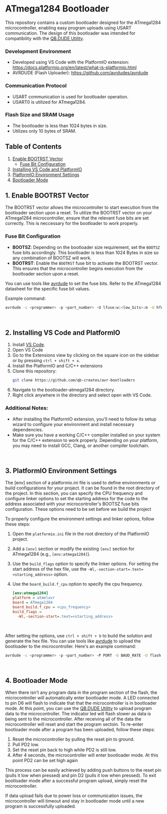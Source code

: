 # ATmega1284 Bootloader
This repository contains a custom bootloader designed for the ATmega1284 microcontroller, enabling easy program uploads using USART communication. The design of this bootloader was intended for compatibility with the <a href="https://github.com/qb-creates/qbdude">QB.DUDE Utility</a>.
      
### Development Environment<a name="development"></a>
- Developed using VS Code with the PlatformIO extension: https://docs.platformio.org/en/latest/what-is-platformio.html
- AVRDUDE (Flash Uploader): https://github.com/avrdudes/avrdude

### Communication Protocol<a name="communication"></a>

- USART communication is used for bootloader operation.
- USART0 is utilized for ATmega1284.

### Flash Size and SRAM Usage<a name="size"></a>

- The bootloader is less than 1024 bytes in size.
- Utilizes only 10 bytes of SRAM.

<h2> Table of Contents</h2>

1. [Enable BOOTRST Vector](#enableboot)
    - [Fuse Bit Configuration](#fusebits)
2. [Installing VS Code and PlatformIO](#installing)
2. [PlatformIO Environment Settings](#environment)
3. [Bootloader Mode](#bootmode)

## 1. Enable BOOTRST Vector<a name="enableboot"></a>

The BOOTRST vector allows the microcontroller to start execution from the bootloader section upon a reset. To utilize the BOOTRST vector on your ATmega1284 microcontroller, ensure that the relevant fuse bits are set correctly. This is neccessary for the bootloader to work properly.

### Fuse Bit Configuration<a name="fusebits"></a>

- **BOOTSZ**: Depending on the bootloader size requirement, set the `BOOTSZ` fuse bits accordingly. This bootloader is less than 1024 Bytes in size so any combination of BOOTSZ will work.
- **BOOTRST**: Enable the `BOOTRST` fuse bit to activate the BOOTRST vector. This ensures that the microcontroller begins execution from the bootloader section upon a reset.

You can use tools like <a href="https://github.com/avrdudes/avrdude">avrdude</a> to set the fuse bits. Refer to the ATmega1284 datasheet for the specific fuse bit values. 
<br>

Example command:

```bash
avrdude -c <programmer> -p <part_number> -U lfuse:w:<low_bits>:m -U hfuse:w:<high_bits>:m -U efuse:w:<extended_bits>:m
```

<br>

## 2. Installing VS Code and PlatformIO<a name="installing"></a>
1. Install <a href="https://code.visualstudio.com/download">VS Code</a>.
2. Open VS Code
3. Go to the Extensions view by clicking on the square icon on the sidebar or by pressing `ctrl + shift + x`.
4. Install the PlatformIO and C/C++ extensions
5. Clone this repository:
   ```bash
   git clone https://github.com/qb-creates/avr-bootloaders
6. Navigate to the bootloader-atmega1284 directory.
7. Right click anywhere in the directory and select open with VS Code.

### Additional Notes:
- After installing the PlatformIO extension, you'll need to follow its setup wizard to configure your environment and install necessary dependencies.
- Make sure you have a working C/C++ compiler installed on your system for the C/C++ extension to work properly. Depending on your platform, you may need to install GCC, Clang, or another compiler toolchain.
  
<br>

## 3. PlatformIO Environment Settings<a name="environment"></a>

The [env] section of a platformio.ini file is used to define environments or build configurations for your project. It can be found in the root directory of the project. In this section, you can specify the CPU frequency and configure linker options to set the starting address for the code to the address associated with your microcontroller's BOOTSZ fuse bits configuration. These options need to be set before we build the project

To properly configure the environment settings and linker options, follow these steps:

1. Open the `platformio.ini` file in the root directory of the PlatformIO project.
2. Add a `[env]` section or modify the existing `[env]` section for ATmega1284 (e.g., `[env:atmega1284]`).
3. Use the `build_flags` option to specify the linker options. For setting the start address of the hex file, use the `-Wl,-section-start=.text=<starting_address>` option. 
4. Use the `board_build.f_cpu` option to specify the cpu frequency. 

   ```ini
   [env:atmega1284]
   platform = atmelavr
   board = ATmega1284
   board_build.f_cpu = <cpu_frequency>
   build_flags =
     -Wl,-section-start=.text=<starting_address>
<br>

After setting the options, use `ctrl + shift + b` to build the solution and generate the hex file. You can use tools like <a href="https://github.com/avrdudes/avrdude">avrdude</a> to upload the bootloader to the microcontroller. Here's an example command:

```bash
avrdude -c <programmer> -p <part_number> -P PORT -b BAUD_RATE -U flash:w:<path_to_hex_file>
```

<br>

## 4. Bootloader Mode<a name="bootmode"></a>
When there isn't any program data in the program section of the flash, the microcontroller will automatically enter bootloader mode. A LED connected to pin D6 will flash to indicate that that the microcontroller is in bootloader mode. At this point, you can use the <a href="https://github.com/qb-creates/qbdude">QB.DUDE Utility</a> to upload program data to the microcontroller.  The indicator led will flash slower as data is being sent to the microcontroller. After receiving all of the data the microcontroller will reset and start the program sectoin. To re-enter bootloader mode after a program has been uploaded, follow these steps:

1. Reset the microcontroller by pulling the reset pin to ground.
2. Pull PD2 low.
3. Set the reset pin back to high while PD2 is still low.
4. After 4 seconds, the microcontroller will enter bootloader mode. At this point PD2 can be set high again

This process can be easily achieved by adding push buttons to the reset pin (pulls it low when pressed) and pin D2 (pulls it low when pressed). To exit bootloader mode after a successful program upload, simply reset the microcontroller.

If data upload fails due to power loss or communication issues, the microcontroller will timeout and stay in bootloader mode until a new program is successfully uploaded.

